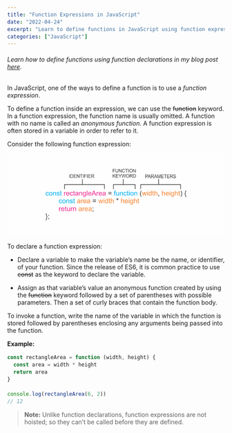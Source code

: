 ```yaml
---
title: "Function Expressions in JavaScript"
date: "2022-04-24"
excerpt: "Learn to define functions in JavaScript using function expressions."
categories: ["JavaScript"]
---
```


###### Learn how to define functions using function declarations in my blog post [here](https://hemanta.io/an-introduction-to-javascript-functions/).

In JavaScript, one of the ways to define a function is to use a _function expression_.

To define a function inside an expression, we can use the ~~function~~ keyword. In a function expression, the function name is usually omitted. A function with no name is called an _anonymous function_. A function expression is often stored in a variable in order to refer to it.

Consider the following function expression:

![Function Expression](../images/jsFunctions/expression.png)

To declare a function expression:

- Declare a variable to make the variable’s name be the name, or identifier, of your function. Since the release of ES6, it is common practice to use ~~const~~ as the keyword to declare the variable.

- Assign as that variable’s value an anonymous function created by using the ~~function~~ keyword followed by a set of parentheses with possible parameters. Then a set of curly braces that contain the function body.

To invoke a function, write the name of the variable in which the function is stored followed by parentheses enclosing any arguments being passed into the function.

**Example:**

```js {numberLines}
const rectangleArea = function (width, height) {
  const area = width * height
  return area
}

console.log(rectangleArea(6, 2))
// 12
```

> **Note:** Unlike function declarations, function expressions are not hoisted; so they can’t be called before they are defined.
